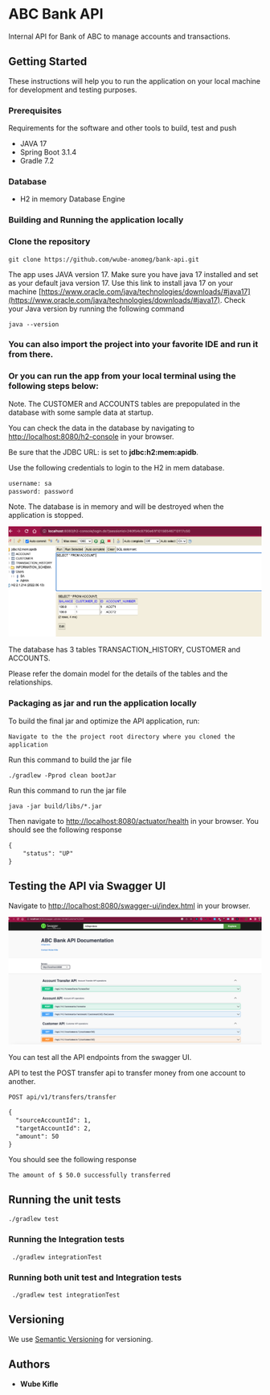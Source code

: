 # ABC Bank API

Internal API for Bank of ABC to manage accounts and transactions.

## Getting Started

These instructions will help you to run the application on your local machine for development and testing purposes. 

### Prerequisites

Requirements for the software and other tools to build, test and push
- JAVA 17
- Spring Boot 3.1.4
- Gradle 7.2

### Database
- H2 in memory Database Engine


### Building and Running the application locally


### Clone the repository

```
git clone https://github.com/wube-anomeg/bank-api.git
```


The app uses JAVA version 17. Make sure you have java 17 installed and set as your default java version 17.
Use this link to install java 17 on your machine [https://www.oracle.com/java/technologies/downloads/#java17](https://www.oracle.com/java/technologies/downloads/#java17).
Check your Java version by running the following command

```
java --version
```

### You can also import the project into your favorite IDE and run it from there.

### Or you can run the app from your local terminal using the following steps below:

Note. The CUSTOMER and ACCOUNTS tables are prepopulated in the database with some sample data at startup.

You can check the data in the database by navigating to [http://localhost:8080/h2-console](http://localhost:8080/h2-console) in your browser.

Be sure that the JDBC URL: is set to **jdbc:h2:mem:apidb**.

Use the following credentials to login to the H2 in mem database.

```
username: sa
password: password
```

Note. The database is in memory and will be destroyed when the application is stopped.


![h2 database](./media/h2.png)

The database has 3 tables TRANSACTION_HISTORY, CUSTOMER and ACCOUNTS.

Please refer the domain model for the details of the tables and the relationships.

### Packaging as jar and run the application locally

To build the final jar and optimize the API application, run:

```
Navigate to the the project root directory where you cloned the application 
```

Run this command to build the jar file
```
./gradlew -Pprod clean bootJar
```


Run this command to run the jar file

```
java -jar build/libs/*.jar
```

Then navigate to [http://localhost:8080/actuator/health](http://localhost:8080/actuator/health) in your browser.
You should see the following response
```
{
    "status": "UP"
}
```

## Testing the API via Swagger UI

Navigate to [http://localhost:8080/swagger-ui/index.html](http://localhost:8080/swagger-ui/index.html) in your browser.

![Swagger UI](./media/swagger-ui.png)

You can test all the API endpoints from the swagger UI.

API to test the POST transfer api to transfer money from one account to another.
```
POST api/v1/transfers/transfer
```
```
{
  "sourceAccountId": 1,
  "targetAccountId": 2,
  "amount": 50
}
```
You should see the following response
```
The amount of $ 50.0 successfully transferred
```

## Running the unit tests

``` 
./gradlew test 

```

### Running the Integration tests

```
 ./gradlew integrationTest 

```

### Running both unit test and  Integration tests

```
 ./gradlew test integrationTest 

```

## Versioning

We use [Semantic Versioning](http://semver.org/) for versioning.

## Authors

- **Wube Kifle** 


 